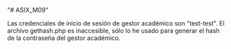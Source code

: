 "# ASIX_M09" 

Las credenciales de inicio de sesión de gestor académico son "test-test".
El archivo gethash.php es inaccesible, sólo lo he usado para generar el hash de la contraseña del gestor académico.